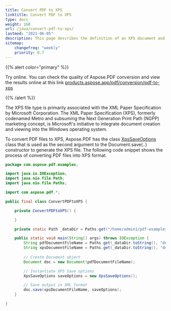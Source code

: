 ```yaml
---
title: Convert PDF to XPS 
linktitle: Convert PDF to XPS
type: docs
weight: 160
url: /java/convert-pdf-to-xps/
lastmod: "2021-06-05"
description: This page describes the definition of an XPS document and how to use it. Convert PDF to XPS with Aspose.PDF for Java, using XpsSaveOptions class. 
sitemap:
    changefreq: "weekly"
    priority: 0.7
---
```


{{% alert color="primary" %}}

Try online. You can check the quality of Aspose.PDF conversion and view the results online at this link [products.aspose.app/pdf/conversion/pdf-to-xps](https://products.aspose.app/pdf/conversion/pdf-to-xps)

{{% /alert %}}

The XPS file type is primarily associated with the XML Paper Specification by Microsoft Corporation. The XML Paper Specification (XPS), formerly codenamed Metro and subsuming the Next Generation Print Path (NGPP) marketing concept, is Microsoft's initiative to integrate document creation and viewing into the Windows operating system.

To convert PDF files to XPS, Aspose.PDF has the class [XpsSaveOptions](https://apireference.aspose.com/pdf/java/com.aspose.pdf/XpsSaveOptions) class that is used as the second argument to the Document.save(..) constructor to generate the XPS file. The following code snippet shows the process of converting PDF files into XPS format.

```java
package com.aspose.pdf.examples;

import java.io.IOException;
import java.nio.file.Path;
import java.nio.file.Paths;

import com.aspose.pdf.*;

public final class ConvertPDFtoXPS {

    private ConvertPDFtoXPS() {

    }

    private static Path _dataDir = Paths.get("/home/admin1/pdf-examples/Samples");

    public static void main(String[] args) throws IOException {
        String pdfDocumentFileName = Paths.get(_dataDir.toString(), "demo.pdf").toString();
        String xpsDocumentFileName = Paths.get(_dataDir.toString(), "demo_out.xps").toString();
        
        // Create Document object
        Document doc = new Document(pdfDocumentFileName);

        // Instantiate XPS Save options
        XpsSaveOptions saveOptions = new XpsSaveOptions();

        // Save output in XML format
        doc.save(xpsDocumentFileName, saveOptions);
    }

}
```